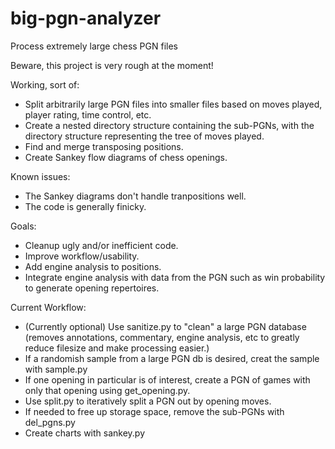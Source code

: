 # big-pgn-analyzer
Process extremely large chess PGN files

Beware, this project is very rough at the moment! 

Working, sort of:

* Split arbitrarily large PGN files into smaller files based on moves played, player rating, time control, etc. 
* Create a nested directory structure containing the sub-PGNs, with the directory structure representing the tree of moves played.
* Find and merge transposing positions.
* Create Sankey flow diagrams of chess openings.

Known issues:

* The Sankey diagrams don't handle tranpositions well.
* The code is generally finicky.

Goals:

* Cleanup ugly and/or inefficient code.
* Improve workflow/usability.
* Add engine analysis to positions.
* Integrate engine analysis with data from the PGN such as win probability to generate opening repertoires. 

Current Workflow:

* (Currently optional) Use sanitize.py to "clean" a large PGN database (removes annotations, commentary, engine analysis, etc to greatly reduce filesize and make processing easier.)
* If a randomish sample from a large PGN db is desired, creat the sample with sample.py
* If one opening in particular is of interest, create a PGN of games with only that opening using get_opening.py.
* Use split.py to iteratively split a PGN out by opening moves. 
* If needed to free up storage space, remove the sub-PGNs with del_pgns.py
* Create charts with sankey.py
